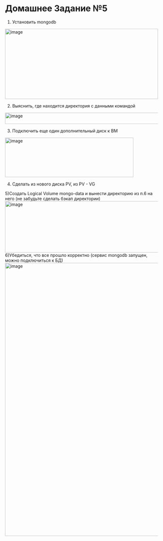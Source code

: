  # Домашнее Задание №5
1) Установить mongodb
<img width="504" height="231" alt="image" src="https://github.com/user-attachments/assets/dfc9efa5-b706-4075-962b-6a39c136227a" />


2) Выяснить, где находится директория с данными командой
 <img width="524" height="37" alt="image" src="https://github.com/user-attachments/assets/983d985e-ff3f-474e-b392-141822893c97" />

3) Подключить еще один дополнительный диск к ВМ
<img width="423" height="130" alt="image" src="https://github.com/user-attachments/assets/0fb9735e-fbc4-4024-aeba-e3d6a13ae965" />

4) Сделать из нового диска PV, из PV - VG


5)Создать Logical Volume mongo-data и вынести директорию из п.6 на него (не забудьте сделать бэкап директории)
<img width="803" height="169" alt="image" src="https://github.com/user-attachments/assets/cff57878-df82-4101-bbe9-5f174c6ea4d8" />
6)Убедиться, что все прошло корректно (сервис mongodb запущен, можно подключиться к БД)
<img width="1015" height="898" alt="image" src="https://github.com/user-attachments/assets/c29b5aab-d623-4b30-8b64-7e567f216bf3" />
